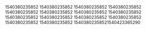 1540380235852
1540380235852
1540380235852
1540380235852
1540380235852
1540380235852
1540380235852
1540380235852
1540380235852
1540380235852
1540380235852
1540380235852
1540380235852
1540380235852
15403802358521540423365290